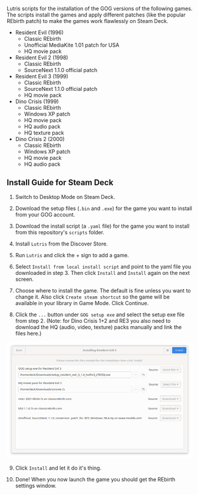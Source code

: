 Lutris scripts for the installation of the GOG versions of the following games. The scripts install the games and apply different patches (like the popular REbirth patch) to make the games work flawlessly on Steam Deck.


- Resident Evil (1996)
  - Classic REbirth
  - Unofficial MediaKite 1.01 patch for USA
  - HQ movie pack
- Resident Evil 2 (1998)
  - Classic REbirth
  - SourceNext 1.1.0 official patch
- Resident Evil 3 (1999)
  - Classic REbirth
  - SourceNext 1.1.0 official patch
  - HQ movie pack
- Dino Crisis (1999)
  - Classic REbirth
  - Windows XP patch
  - HQ movie pack
  - HQ audio pack
  - HQ texture pack
- Dino Crisis 2 (2000)
  - Classic REbirth
  - Windows XP patch
  - HQ movie pack
  - HQ audio pack

## **Install Guide for Steam Deck**

1. Switch to Desktop Mode on Steam Deck.

2. Download the setup files (`.bin` and `.exe`) for the game you want to install from your GOG account.

3. Download the install script (a `.yaml` file) for the game you want to install from this repository's `scripts` folder.

4. Install `Lutris` from the Discover Store.

5. Run `Lutris` and click the + sign to add a game.

6. Select `Install from local install script` and point to the yaml file you downloaded in step 3. Then click `Install` and `Install` again on the next screen.

7. Choose where to install the game. The default is fine unless you want to change it. Also click `Create steam shortcut` so the game will be available in your library in Game Mode. Click Continue.

8. Click the `...` button under `GOG setup exe` and select the setup exe file from step 2. (Note: for Dino Crisis 1+2 and RE3 you also need to download the HQ (audio, video, texture) packs manually and link the files here.)

![resident evil 3 setup](https://github.com/cunum/lutris-scripts/blob/master/screenshots/screenshot_1.png?raw=true)

9. Click `Install` and let it do it's thing.

10. Done! When you now launch the game you should get the REbirth settings window.